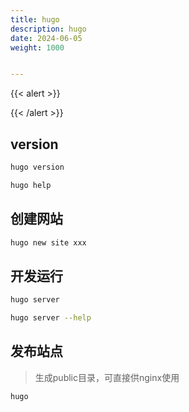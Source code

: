 ```yaml
---
title: hugo
description: hugo
date: 2024-06-05
weight: 1000


---
```

<style>
th, td {
  border: 1px solid rgb(190, 190, 190);
}
</style>
{{< alert >}}


{{< /alert >}}






## version

```bash
hugo version

hugo help


```


## 创建网站

```bash
hugo new site xxx
```



## 开发运行

```bash
hugo server

hugo server --help

```


## 发布站点
> 生成public目录，可直接供nginx使用

```bash
hugo

```





